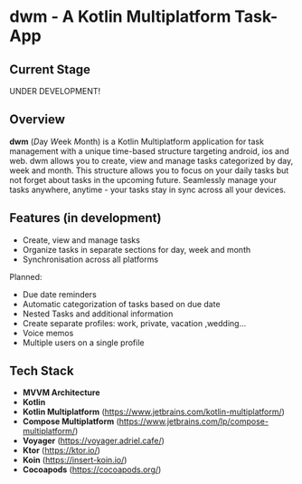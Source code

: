 # dwm - A Kotlin Multiplatform Task-App

## Current Stage
UNDER DEVELOPMENT!

## Overview
**dwm** (*D*ay *W*eek *M*onth) is a Kotlin Multiplatform application for task management with a unique time-based structure targeting android, ios and web.
dwm allows you to create, view and manage tasks categorized by day, week and month. This structure allows you to focus on your daily tasks but not forget about tasks in the upcoming future.
Seamlessly manage your tasks anywhere, anytime - your tasks stay in sync across all your devices.


## Features (in development)
- Create, view and manage tasks
- Organize tasks in separate sections for day, week and month
- Synchronisation across all platforms 

Planned:
- Due date reminders
- Automatic categorization of tasks based on due date
- Nested Tasks and additional information 
- Create separate profiles: work, private, vacation ,wedding...
- Voice memos
- Multiple users on a single profile


## Tech Stack

- **MVVM Architecture**
- **Kotlin**
- **Kotlin Multiplatform** (https://www.jetbrains.com/kotlin-multiplatform/)
- **Compose Multiplatform** (https://www.jetbrains.com/lp/compose-multiplatform/)
- **Voyager** (https://voyager.adriel.cafe/)
- **Ktor** (https://ktor.io/)
- **Koin** (https://insert-koin.io/)
- **Cocoapods** (https://cocoapods.org/)

